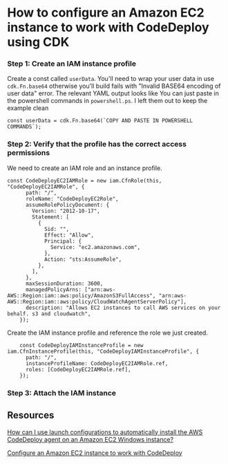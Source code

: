 # How to configure an Amazon EC2 instance to work with CodeDeploy using CDK

### Step 1: Create an IAM instance profile

Create a const called `userData`. You'll need to wrap your user data in use `cdk.Fn.base64` otherwise you'll build fails with "Invalid BASE64 encoding of user data" error. The relevant YAML output looks like
You can just paste in the powershell commands in `powershell.ps`. I left them out to keep the example clean

```
const userData = cdk.Fn.base64(`COPY AND PASTE IN POWERSHELL COMMANDS`);
```

### Step 2: Verify that the profile has the correct access permissions

We need to create an IAM role and an instance profile.

```
const CodeDeployEC2IAMRole = new iam.CfnRole(this, "CodeDeployEC2IAMRole", {
      path: "/",
      roleName: "CodeDeployEC2Role",
      assumeRolePolicyDocument: {
        Version: "2012-10-17",
        Statement: [
          {
            Sid: "",
            Effect: "Allow",
            Principal: {
              Service: "ec2.amazonaws.com",
            },
            Action: "sts:AssumeRole",
          },
        ],
      },
      maxSessionDuration: 3600,
      managedPolicyArns: ["arn:aws-AWS::Region:iam::aws:policy/AmazonS3FullAccess", "arn:aws-AWS::Region:iam::aws:policy/CloudWatchAgentServerPolicy"],
      description: "Allows EC2 instances to call AWS services on your behalf. s3 and cloudwatch",
    });
```

Create the IAM instance profile and reference the role we just created.

```
    const CodeDeployIAMInstanceProfile = new iam.CfnInstanceProfile(this, "CodeDeployIAMInstanceProfile", {
      path: "/",
      instanceProfileName: CodeDeployEC2IAMRole.ref,
      roles: [CodeDeployEC2IAMRole.ref],
    });

```

### Step 3: Attach the IAM instance

## Resources

[How can I use launch configurations to automatically install the AWS CodeDeploy agent on an Amazon EC2 Windows instance?](https://aws.amazon.com/premiumsupport/knowledge-center/codedeploy-launch-config-windows/)

[Configure an Amazon EC2 instance to work with CodeDeploy](https://docs.aws.amazon.com/codedeploy/latest/userguide/instances-ec2-configure.html)

```

```
